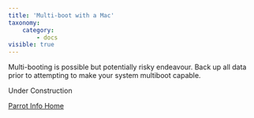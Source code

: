 ```yaml
---
title: 'Multi-boot with a Mac'
taxonomy:
    category:
        - docs
visible: true
---
```


Multi-booting is possible but potentially risky endeavour. Back up all data prior to attempting to make your system multiboot capable.

Under Construction

[Parrot Info Home](https://www.parrotsec.org/docs/startpage)